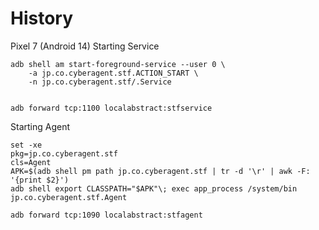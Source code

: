 # History

Pixel 7 (Android 14) Starting Service

```
adb shell am start-foreground-service --user 0 \
    -a jp.co.cyberagent.stf.ACTION_START \
    -n jp.co.cyberagent.stf/.Service


adb forward tcp:1100 localabstract:stfservice
```


Starting Agent

```
set -xe
pkg=jp.co.cyberagent.stf
cls=Agent
APK=$(adb shell pm path jp.co.cyberagent.stf | tr -d '\r' | awk -F: '{print $2}')
adb shell export CLASSPATH="$APK"\; exec app_process /system/bin jp.co.cyberagent.stf.Agent

adb forward tcp:1090 localabstract:stfagent
```
